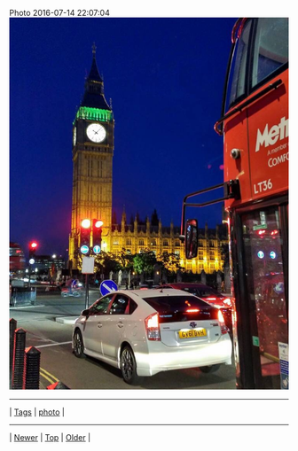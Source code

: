 <!--
title: Photo 2016-07-14 22
date: 2020-06-28T15:02:25.093Z
tags: photo
-->












Photo 2016-07-14 22:07:04
![](147414034987-0.jpg)

<!--BOTTOM-POST-NAVIGATION-->
---

| [Tags](tags.md) | [photo](tag-photo.md) |

---

| [Newer](147279913707.md) | [Top](index.md) | [Older](147501198112.md) |